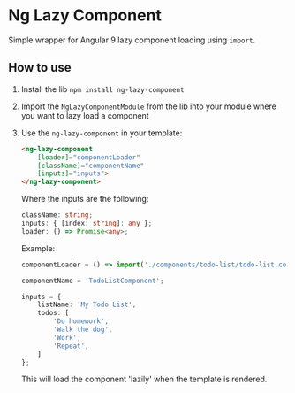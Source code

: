 # Ng Lazy Component

Simple wrapper for Angular 9 lazy component loading using `import`.

## How to use

1. Install the lib `npm install ng-lazy-component`
2. Import the `NgLazyComponentModule` from the lib into your module where you want to lazy load a component
3. Use the `ng-lazy-component` in your template:

    ```html
    <ng-lazy-component
        [loader]="componentLoader"
        [className]="componentName"
        [inputs]="inputs">
    </ng-lazy-component>
    ```

    Where the inputs are the following:

    ```typescript
    className: string;
    inputs: { [index: string]: any };
    loader: () => Promise<any>;
    ```

    Example:

    ```typescript
    componentLoader = () => import('./components/todo-list/todo-list.component');

    componentName = 'TodoListComponent';

    inputs = {
        listName: 'My Todo List',
        todos: [
            'Do homework',
            'Walk the dog',
            'Work',
            'Repeat',
        ]
    };
    ```

    This will load the component 'lazily' when the template is rendered.
    